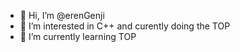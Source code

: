 - 👋 Hi, I’m @erenGenji
- 👀 I’m interested in C++ and curently doing the TOP
- 🌱 I’m currently learning TOP

<!---
erenGenji/erenGenji is a ✨ special ✨ repository because its `README.md` (this file) appears on your GitHub profile.
You can click the Preview link to take a look at your changes.
--->
